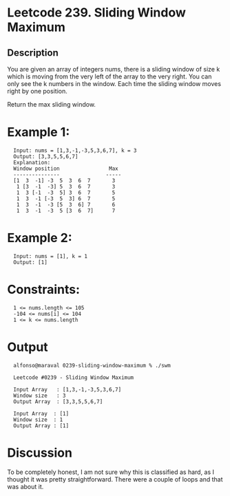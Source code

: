 # Leetcode 239. Sliding Window Maximum

## Description ##
You are given an array of integers nums, there is a sliding window of size k which is moving from the very left of the array to the very right. You can only see the k numbers in the window. Each time the sliding window moves right by one position.

Return the max sliding window.

 

# Example 1: #

      Input: nums = [1,3,-1,-3,5,3,6,7], k = 3
      Output: [3,3,5,5,6,7]
      Explanation: 
      Window position                Max
      ---------------               -----
      [1  3  -1] -3  5  3  6  7       3
       1 [3  -1  -3] 5  3  6  7       3
       1  3 [-1  -3  5] 3  6  7       5
       1  3  -1 [-3  5  3] 6  7       5
       1  3  -1  -3 [5  3  6] 7       6
       1  3  -1  -3  5 [3  6  7]      7


# Example 2: #

      Input: nums = [1], k = 1
      Output: [1]
 

# Constraints: #

      1 <= nums.length <= 105
      -104 <= nums[i] <= 104
      1 <= k <= nums.length


# Output #
      alfonso@maraval 0239-sliding-window-maximum % ./swm
      
      Leetcode #0239 - Sliding Window Maximum
      
      Input Array   : [1,3,-1,-3,5,3,6,7]
      Window size   : 3
      Output Array  : [3,3,5,5,6,7]
      
      Input Array  : [1]
      Window size  : 1
      Output Array : [1]

# Discussion #
To be completely honest, I am not sure why this is classified as hard, as I thought it was pretty straightforward.  There were a couple of loops and that was about it.
